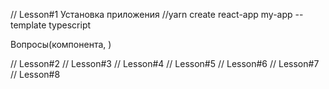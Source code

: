 // Lesson#1 Установка приложения 
//yarn create react-app my-app --template typescript





Вопросы(компонента, )


// Lesson#2
// Lesson#3 
// Lesson#4 
// Lesson#5 
// Lesson#6 
// Lesson#7
// Lesson#8